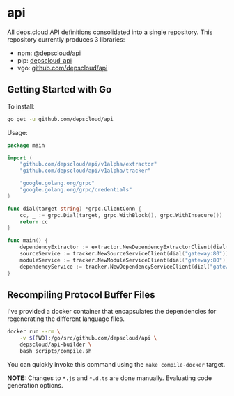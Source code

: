 # api

All deps.cloud API definitions consolidated into a single repository.
This repository currently produces 3 libraries:

* npm: [@depscloud/api](https://www.npmjs.com/package/@depscloud/api)
* pip: [depscloud_api](#TBD)
* vgo: [github.com/depscloud/api](https://github.com/depscloud/api)

## Getting Started with Go

To install:

```bash
go get -u github.com/depscloud/api
```

Usage:

```go
package main

import (
    "github.com/depscloud/api/v1alpha/extractor"
    "github.com/depscloud/api/v1alpha/tracker"

    "google.golang.org/grpc"
    "google.golang.org/grpc/credentials"
)

func dial(target string) *grpc.ClientConn {
    cc, _ := grpc.Dial(target, grpc.WithBlock(), grpc.WithInsecure())
    return cc
}

func main() {
    dependencyExtractor := extractor.NewDependencyExtractorClient(dial("gateway:80"))
    sourceService := tracker.NewSourceServiceClient(dial("gateway:80"))
    moduleService := tracker.NewModuleServiceClient(dial("gateway:80"))
    dependencyService := tracker.NewDependencyServiceClient(dial("gateway:80"))
}
```

## Recompiling Protocol Buffer Files

I've provided a docker container that encapsulates the dependencies for regenerating the different language files.

```bash
docker run --rm \
    -v $(PWD):/go/src/github.com/depscloud/api \
    depscloud/api-builder \
    bash scripts/compile.sh
```

You can quickly invoke this command using the `make compile-docker` target.

**NOTE:** Changes to `*.js` and `*.d.ts` are done manually.
Evaluating code generation options.
